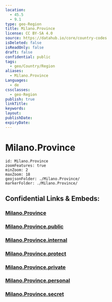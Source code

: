 ```yaml
---
location:
  - 45.5
  - 9.1
type: geo-Region
title: Milano.Province
license: CC BY-SA 4.0
source: https://datahub.io/core/country-codes
isDeleted: false
isReadOnly: false
draft: false
confidential: public
tags:
  - geo/Country/Region
aliases:
  - Milano.Province
Languages:
  - de
cssclasses:
  - geo-Region
publish: true
linkTitle:
keywords:
layout:
publishDate:
expiryDate:
---
```


# Milano.Province

```leaflet
id: Milano.Province
zoomFeatures: true 
minZoom: 2 
maxZoom: 18
geojsonFolder: ./Milano.Province/
markerFolder: ./Milano.Province/
```


## Confidential Links & Embeds: 

### [Milano.Province](/_Standards/Earth/Continent/Europe/Europe~South/Italy/regions~Italy/Lombardy/Milano.Province.md) 

### [Milano.Province.public](/_public/Earth/Continent/Europe/Europe~South/Italy/regions~Italy/Lombardy/Milano.Province.public.md) 

### [Milano.Province.internal](/_internal/Earth/Continent/Europe/Europe~South/Italy/regions~Italy/Lombardy/Milano.Province.internal.md) 

### [Milano.Province.protect](/_protect/Earth/Continent/Europe/Europe~South/Italy/regions~Italy/Lombardy/Milano.Province.protect.md) 

### [Milano.Province.private](/_private/Earth/Continent/Europe/Europe~South/Italy/regions~Italy/Lombardy/Milano.Province.private.md) 

### [Milano.Province.personal](/_personal/Earth/Continent/Europe/Europe~South/Italy/regions~Italy/Lombardy/Milano.Province.personal.md) 

### [Milano.Province.secret](/_secret/Earth/Continent/Europe/Europe~South/Italy/regions~Italy/Lombardy/Milano.Province.secret.md)

